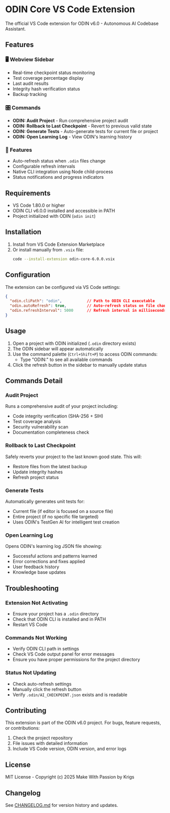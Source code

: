 # ODIN Core VS Code Extension

The official VS Code extension for ODIN v6.0 - Autonomous AI Codebase Assistant.

## Features

### 🖥️ Webview Sidebar
- Real-time checkpoint status monitoring
- Test coverage percentage display
- Last audit results
- Integrity hash verification status
- Backup tracking

### 🎛️ Commands
- **ODIN: Audit Project** - Run comprehensive project audit
- **ODIN: Rollback to Last Checkpoint** - Revert to previous valid state
- **ODIN: Generate Tests** - Auto-generate tests for current file or project
- **ODIN: Open Learning Log** - View ODIN's learning history

### 🔧 Features
- Auto-refresh status when `.odin` files change
- Configurable refresh intervals
- Native CLI integration using Node child-process
- Status notifications and progress indicators

## Requirements

- VS Code 1.80.0 or higher
- ODIN CLI v6.0.0 installed and accessible in PATH
- Project initialized with ODIN (`odin init`)

## Installation

1. Install from VS Code Extension Marketplace
2. Or install manually from `.vsix` file:
   ```bash
   code --install-extension odin-core-6.0.0.vsix
   ```

## Configuration

The extension can be configured via VS Code settings:

```json
{
  "odin.cliPath": "odin",           // Path to ODIN CLI executable
  "odin.autoRefresh": true,         // Auto-refresh status on file changes
  "odin.refreshInterval": 5000      // Refresh interval in milliseconds
}
```

## Usage

1. Open a project with ODIN initialized (`.odin` directory exists)
2. The ODIN sidebar will appear automatically
3. Use the command palette (`Ctrl+Shift+P`) to access ODIN commands:
   - Type "ODIN:" to see all available commands
4. Click the refresh button in the sidebar to manually update status

## Commands Detail

### Audit Project
Runs a comprehensive audit of your project including:
- Code integrity verification (SHA-256 + SIH)
- Test coverage analysis
- Security vulnerability scan
- Documentation completeness check

### Rollback to Last Checkpoint
Safely reverts your project to the last known good state. This will:
- Restore files from the latest backup
- Update integrity hashes
- Refresh project status

### Generate Tests
Automatically generates unit tests for:
- Current file (if editor is focused on a source file)
- Entire project (if no specific file targeted)
- Uses ODIN's TestGen AI for intelligent test creation

### Open Learning Log
Opens ODIN's learning log JSON file showing:
- Successful actions and patterns learned
- Error corrections and fixes applied
- User feedback history
- Knowledge base updates

## Troubleshooting

### Extension Not Activating
- Ensure your project has a `.odin` directory
- Check that ODIN CLI is installed and in PATH
- Restart VS Code

### Commands Not Working
- Verify ODIN CLI path in settings
- Check VS Code output panel for error messages
- Ensure you have proper permissions for the project directory

### Status Not Updating
- Check auto-refresh settings
- Manually click the refresh button
- Verify `.odin/AI_CHECKPOINT.json` exists and is readable

## Contributing

This extension is part of the ODIN v6.0 project. For bugs, feature requests, or contributions:

1. Check the project repository
2. File issues with detailed information
3. Include VS Code version, ODIN version, and error logs

## License

MIT License - Copyright (c) 2025 Make With Passion by Krigs

## Changelog

See [CHANGELOG.md](CHANGELOG.md) for version history and updates.
